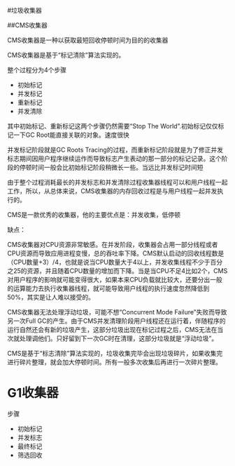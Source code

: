 #垃圾收集器

##CMS收集器

CMS收集器是一种以获取最短回收停顿时间为目的的收集器

CMS收集器是基于“标记清除”算法实现的。

整个过程分为4个步骤

- 初始标记
- 并发标记
- 重新标记
- 并发清除

其中初始标记、重新标记这两个步骤仍然需要“Stop The World”.初始标记仅仅标记一下GC Root能直接关联的对象。速度很快

并发标记阶段就是GC Roots Tracing的过程，而重新标记阶段就是为了修正并发标志期间因用户程序继续运作而导致标志产生表动的那一部分的标记记录。这个阶段的停顿时间一般会比初始标记阶段稍微长一些。当远比并发标记时间短

由于整个过程消耗最长的并发标志和并发清除过程收集器线程可以和用户线程一起工作，所以，从总体来说，CMS收集器的内存回收过程是与用户线程一起并发执行的。

CMS是一款优秀的收集器，他的主要优点是：并发收集，低停顿

缺点：

CMS收集器对CPU资源非常敏感。在并发阶段，收集器会占用一部分线程或者CPU资源而导致应用进程变慢，总的吞吐率下降。CMS默认启动的回收线程数是（CPU数量+3）/4，也就是说当CPU数量大于4以上，并发收集线程不少于百分之25的资源，并且随着CPU数量的增加而下降。当是当CPU不足4比如2个，CMS对用户程序的影响就可能变得很大，如果本来CPU负载就比较大，还要分出一般的运算能力去执行收集器线程，就可能导致用户线程的执行速度忽然降低到50%，其实是让人难以接受的。

CMS收集器无法处理浮动垃圾，可能不想“Concurrent Mode Failure”失败而导致另一次Full GC的产生。由于CMS并发清理阶段用户线程还在运行着，伴随程序的运行自然还会有新的垃圾产生，这部分垃圾出现在标记过程之后，CMS无法在当次就处理调他们。只好留到下一次GC时在清理，这部分垃圾就是“浮动垃圾”。

CMS是基于“标志清除”算法实现的，垃圾收集完毕会出现垃圾碎片，如果收集完进行碎片整理，就会加大停顿时间。所有一般多次收集后再进行一次碎片整理。



# G1收集器

步骤

-  初始标记
- 并发标志
- 最终标记
- 筛选回收